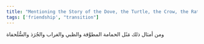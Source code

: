 ```yaml
---
title: "Mentioning the Story of the Dove, the Turtle, the Crow, the Rat, and the Gazelle"
tags: ['friendship', "transition"]
---
```


 ومن أمثال ذلك مَثَل الحمامة المطوَّقة والظبي والغراب والجُرَذ والسُّلَحفاة
